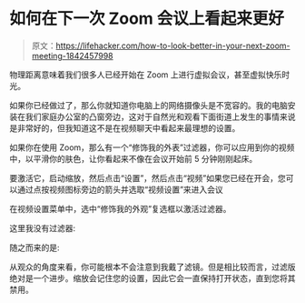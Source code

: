 # 如何在下一次 Zoom 会议上看起来更好

> 原文：<https://lifehacker.com/how-to-look-better-in-your-next-zoom-meeting-1842457998>

物理距离意味着我们很多人已经开始在 Zoom 上进行虚拟会议，甚至虚拟快乐时光。



如果你已经做过了，那么你就知道你电脑上的网络摄像头是不宽容的。我的电脑安装在我们家庭办公室的凸窗旁边，这对于自然光和观看下面街道上发生的事情来说是非常好的，但我知道这不是在视频聊天中看起来最理想的设置。

如果你在使用 Zoom，那么有一个“修饰我的外表”过滤器，你可以应用到你的视频中，以平滑你的肤色，让你看起来不像在会议开始前 5 分钟刚刚起床。

要激活它，启动缩放，然后点击“设置”，然后点击“视频”如果您已经在开会，您可以通过点按视频图标旁边的箭头并选取“视频设置”来进入会议

在视频设置菜单中，选中“修饰我的外观”复选框以激活过滤器。

这里我没有过滤器:

随之而来的是:

从观众的角度来看，你可能根本不会注意到我戴了滤镜。但是相比较而言，过滤版绝对是一个进步。缩放会记住您的设置，因此它会一直保持打开状态，直到您将其禁用。